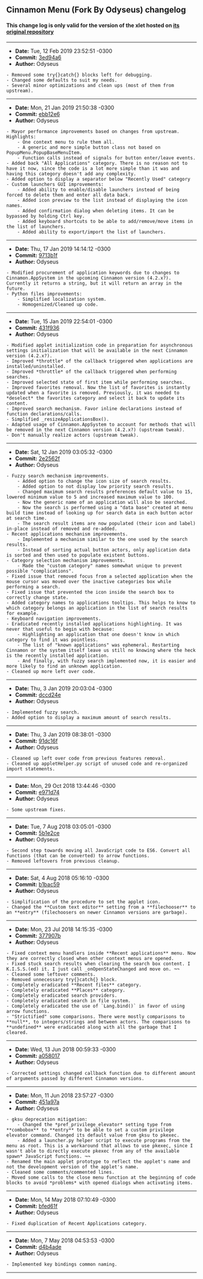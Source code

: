 ## Cinnamon Menu (Fork By Odyseus) changelog

#### This change log is only valid for the version of the xlet hosted on [its original repository](https://gitlab.com/Odyseus/CinnamonTools)

***

- **Date:** Tue, 12 Feb 2019 23:52:51 -0300
- **Commit:** [3ed94a6](https://gitlab.com/Odyseus/CinnamonTools/commit/3ed94a6)
- **Author:** Odyseus

```
- Removed some try{}catch{} blocks left for debugging.
- Changed some defaults to suit my needs.
- Several minor optimizations and clean ups (most of them from upstream).

```

***

- **Date:** Mon, 21 Jan 2019 21:50:38 -0300
- **Commit:** [ebb12e6](https://gitlab.com/Odyseus/CinnamonTools/commit/ebb12e6)
- **Author:** Odyseus

```
- Mayor performance improvements based on changes from upstream. Highlights:
    - One context menu to rule them all.
    - A generic and more simple button class not based on PopupMenu.PopupBaseMenuItem.
    - Function calls instead of signals for button enter/leave events.
- Added back "All Applications" category. There is no reason not to have it now, since the code is a lot more simple than it was and having this category doesn't add any complexity.
- Added option to display a separator below "Recently Used" category
- Custom launchers GUI improvements:
    - Added ability to enable/disable launchers instead of being forced to delete them and enter all data back.
    - Added icon preview to the list instead of displaying the icon names.
    - Added confirmation dialog when deleting items. It can be bypassed by holding Ctrl key.
    - Added keyboard shortcuts to be able to add/remove/move items in the list of launchers.
    - Added ability to export/import the list of launchers.

```

***

- **Date:** Thu, 17 Jan 2019 14:14:12 -0300
- **Commit:** [9713b1f](https://gitlab.com/Odyseus/CinnamonTools/commit/9713b1f)
- **Author:** Odyseus

```
- Modified procurement of application keywords due to changes to Cinnamon.AppSystem in the upcoming Cinnamon version (4.2.x?). Currently it returns a string, but it will return an array in the future.
- Python files improvements:
    - Simplified localization system.
    - Homogenized/Cleaned up code.

```

***

- **Date:** Tue, 15 Jan 2019 22:54:01 -0300
- **Commit:** [431f936](https://gitlab.com/Odyseus/CinnamonTools/commit/431f936)
- **Author:** Odyseus

```
- Modified applet initialization code in preparation for asynchronous settings initialization that will be available in the next Cinnamon version (4.2.x?).
- Improved *throttle* of the callback triggered when applications are installed/uninstalled.
- Improved *throttle* of the callback triggered when performing searches.
- Improved selected state of first item while performing searches.
- Improved favorites removal. Now the list of favorites is instantly updated when a favorite is removed. Previously, it was needed to *deselect* the favorites category and select it back to update its content.
- Improved search mechanism. Favor inline declarations instead of function declarations/calls.
- Simplified _resizeApplicationsBox().
- Adapted usage of Cinnamon.AppSystem to account for methods that will be removed in the next Cinnamon version (4.2.x?) (upstream tweak).
- Don't manually realize actors (upstream tweak).

```

***

- **Date:** Sat, 12 Jan 2019 03:05:32 -0300
- **Commit:** [2e2562f](https://gitlab.com/Odyseus/CinnamonTools/commit/2e2562f)
- **Author:** Odyseus

```
- Fuzzy search mechanism improvements.
    - Added option to change the icon size of search results.
    - Added option to not display low priority search results.
    - Changed maximum search results preferences default value to 15, lowered minimum value to 5 and increased maximum value to 100.
    - Now the generic name of an application will also be searched.
    - Now the search is performed using a "data base" created at menu build time instead of looking up for search data in each button actor at search time.
    - The search result items are now populated (their icon and label) in-place instead of removed and re-added.
- Recent applications mechanism improvements.
    - Implemented a mechanism similar to the one used by the search results.
    - Instead of sorting actual button actors, only application data is sorted and then used to populate existent buttons.
- Category selection mechanism improvements.
    - Made the "custom category" names somewhat unique to prevent possible "complications".
- Fixed issue that removed focus from a selected application when the mouse cursor was moved over the inactive categories box while performing a search.
- Fixed issue that prevented the icon inside the search box to correctly change state.
- Added category names to applications tooltips. This helps to know to which category belongs an application in the list of search results for example.
- Keyboard navigation improvements.
- Eradicated recently installed applications highlighting. It was never that useful to begin with because:
    - Highlighting an application that one doesn't know in which category to find it was pointless.
    - The list of "known applications" was ephemeral. Restarting Cinnamon or the system itself leave us still no knowing where the heck is the recently installed application.
    - And finally, with fuzzy search implemented now, it is easier and more likely to find an unknown application.
- Cleaned up more left over code.

```

***

- **Date:** Thu, 3 Jan 2019 20:03:04 -0300
- **Commit:** [dccd24e](https://gitlab.com/Odyseus/CinnamonTools/commit/dccd24e)
- **Author:** Odyseus

```
- Implemented fuzzy search.
- Added option to display a maximum amount of search results.

```

***

- **Date:** Thu, 3 Jan 2019 08:38:01 -0300
- **Commit:** [91dc16f](https://gitlab.com/Odyseus/CinnamonTools/commit/91dc16f)
- **Author:** Odyseus

```
- Cleaned up left over code from previous features removal.
- Cleaned up appletHelper.py script of unused code and re-organized import statements.

```

***

- **Date:** Mon, 29 Oct 2018 13:44:46 -0300
- **Commit:** [e971d74](https://gitlab.com/Odyseus/CinnamonTools/commit/e971d74)
- **Author:** Odyseus

```
- Some upstream fixes.

```

***

- **Date:** Tue, 7 Aug 2018 03:05:01 -0300
- **Commit:** [5b1e2ce](https://gitlab.com/Odyseus/CinnamonTools/commit/5b1e2ce)
- **Author:** Odyseus

```
- Second step towards moving all JavaScript code to ES6. Convert all functions (that can be converted) to arrow functions.
- Removed leftovers from previous cleanup.

```

***

- **Date:** Sat, 4 Aug 2018 05:16:10 -0300
- **Commit:** [b1bac59](https://gitlab.com/Odyseus/CinnamonTools/commit/b1bac59)
- **Author:** Odyseus

```
- Simplification of the procedure to set the applet icon.
- Changed the **Custom text editor** setting from a **filechooser** to an **entry** (filechoosers on newer Cinnamon versions are garbage).

```

***

- **Date:** Mon, 23 Jul 2018 14:15:35 -0300
- **Commit:** [377907b](https://gitlab.com/Odyseus/CinnamonTools/commit/377907b)
- **Author:** Odyseus

```
- Fixed context menu handlers inside **Recent applications** menu. Now they are correctly closed when other context menus are opened.
- Fixed stuck search results when clearing the search box content. I K.I.S.S.(ed) it. I just call _onOpenStateChanged and move on. ¬¬
- Cleaned some leftover comments.
- Removed unnecessary try{}catch{} block.
- Completely eradicated **Recent files** category.
- Completely eradicated **Places** category.
- Completely eradicated search providers.
- Completely eradicated search in file system.
- Completely eradicated the use of `Lang.bind()` in favor of using arrow functions.
- "Strictified" some comparisons. There were mostly comparisons to **null**, to integers/strings and between actors. The comparisons to **undefined** were eradicated along with all the garbage that I cleared.

```

***

- **Date:** Wed, 13 Jun 2018 00:59:33 -0300
- **Commit:** [a058017](https://gitlab.com/Odyseus/CinnamonTools/commit/a058017)
- **Author:** Odyseus

```
- Corrected settings changed callback function due to different amount of arguments passed by different Cinnamon versions.

```

***

- **Date:** Mon, 11 Jun 2018 23:57:27 -0300
- **Commit:** [451a97a](https://gitlab.com/Odyseus/CinnamonTools/commit/451a97a)
- **Author:** Odyseus

```
- gksu deprecation mitigation:
    - Changed the *pref_privilege_elevator* setting type from **combobox** to **entry** to be able to set a custom privilege elevator command. Changed its default value from gksu to pkexec.
    - Added a launcher.py helper script to execute programs from the menu as root. This is a workaround that allows to use pkexec, since I wasn't able to directly execute pkexec from any of the available spawn* JavaScript functions. ¬¬
- Renamed the main applet prototype to reflect the applet's name and not the development version of the applet's name.
- Cleaned some comments/commented lines.
- Moved some calls to the close menu function at the beginning of code blocks to avoid *problems* with opened dialogs when activating items.

```

***

- **Date:** Mon, 14 May 2018 07:10:49 -0300
- **Commit:** [bfed61f](https://gitlab.com/Odyseus/CinnamonTools/commit/bfed61f)
- **Author:** Odyseus

```
- Fixed duplication of Recent Applications category.

```

***

- **Date:** Mon, 7 May 2018 04:53:53 -0300
- **Commit:** [d4b4ade](https://gitlab.com/Odyseus/CinnamonTools/commit/d4b4ade)
- **Author:** Odyseus

```
- Implemented key bindings common naming.

```

***
